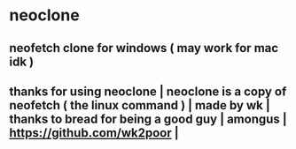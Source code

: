 # neoclone
neofetch clone for windows  ( may work for mac idk )
 -----------------------------------------------------------------
 thanks for using neoclone                                       |
 neoclone is a copy of neofetch ( the linux command )            |
 made by wk                                                      |
 thanks to bread for being a good guy                            |
 amongus                                                         |
 https://github.com/wk2poor                                      |
 -----------------------------------------------------------------
